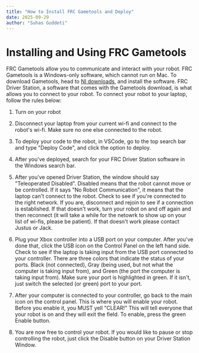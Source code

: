 ```yaml
---
title: "How to Install FRC Gametools and Deploy"
date: 2025-09-29
author: "Suhas Guddeti"
---
```


# Installing and Using FRC Gametools

FRC Gametools allow you to communicate and interact with your robot. FRC Gametools is a Windows-only software, which cannot run on Mac. To download Gametools, head to [NI downloads](https://www.ni.com/en-us/support/downloads/drivers/download.frc-game-tools.html), and install the software. FRC Driver Station, a software that comes with the Gametools download, is what allows you to connect to your robot. To connect your robot to your laptop, follow the rules below:

1. Turn on your robot

2. Disconnect your laptop from your current wi-fi and connect to the robot's wi-fi. Make sure no one else connected to the robot.

3. To deploy your code to the robot, in VSCode, go to the top search bar and type "Deploy Code", and click the option to deploy. 

4. After you've deployed, search for your FRC Driver Station software in the Windows search bar. 

5. After you've opened Driver Station, the window should say "Teleoperated Disabled". Disabled means that the robot cannot move or be controlled. If it says "No Robot Communication", it means that the laptop can't connect to the robot. Check to see if you're connected to the right network. If you are, disconnect and rejoin to see if a connection is established. If that doesn't work, turn your robot on and off again and then reconnect (it will take a while for the netowrk to show up on your list of wi-fis, please be patient). If that doesn't work please contact Justus or Jack.

6. Plug your Xbox controller into a USB port on your computer. After you've done that, click the USB icon on the Control Panel on the left hand side. Check to see if the laptop is taking input from the USB port connected to your controller. There are three colors that indicate the status of your ports. Black (not connected), Gray (being used, but not what the computer is taking input from), and Green (the port the computer is taking input from). Make sure your port is highlighted in green. If it isn't, just switch the selected (or green) port to your port.

7. After your computer is connected to your controller, go back to the main icon on the control panel. This is where you will enable your robot. Before you enable it, you MUST yell "CLEAR!" This will tell everyone that your robot is on and they will exit the field. To enable, press the green Enable button.

8. You are now free to control your robot. If you would like to pause or stop controlling the robot, just click the Disable button on your Driver Station Window.